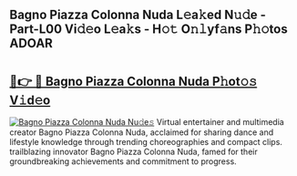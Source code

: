 ## Bagno Piazza Colonna Nuda L𝚎a𝚔ed N𝚞𝚍e - Part-L00 Vi𝚍𝚎o L𝚎a𝚔s - H𝚘𝚝 O𝚗𝚕yf𝚊ns P𝚑𝚘tos ADOAR

# <h2><a href="http://kf8t1f.oniu.top/?m=Bagno+Piazza+Colonna+Nuda">🔗👉 🔴 Bagno Piazza Colonna Nuda P𝚑ot𝚘𝚜 V𝚒d𝚎o</a></h2>

[![Bagno Piazza Colonna Nuda Nu𝚍e𝚜](https://i.imgur.com/0qMVB7G.gif)](http://kf8t1f.oniu.top/?m=Bagno+Piazza+Colonna+Nuda)
Virtual entertainer and multimedia creator Bagno Piazza Colonna Nuda, acclaimed for sharing dance and lifestyle knowledge through trending choreographies and compact clips. trailblazing innovator Bagno Piazza Colonna Nuda, famed for their groundbreaking achievements and commitment to progress.  
